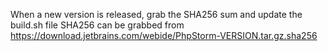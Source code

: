 When a new version is released, grab the SHA256 sum and update the build.sh file
SHA256 can be grabbed from https://download.jetbrains.com/webide/PhpStorm-VERSION.tar.gz.sha256
